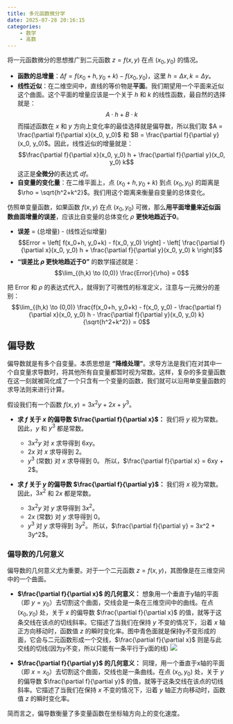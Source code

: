 ```yaml
---
title: 多元函数微分学
date: 2025-07-28 20:16:15
categories:
    - 数学
    - 高数
---
```


将一元函数微分的思想推广到二元函数 $z = f(x,y)$ 在点 $(x_0, y_0)$ 的情况。

* **函数的总增量**：$\Delta f = f(x_0+h, y_0+k) - f(x_0, y_0)$，这里 $h=\Delta x, k=\Delta y$。
* **线性近似**：在二维空间中，直线的等价物是**平面**。我们期望用一个平面来近似这个曲面。这个平面的增量应该是一个关于 $h$ 和 $k$ 的线性函数，最自然的选择就是：
    $$A \cdot h + B \cdot k$$
    而描述函数在 $x$ 和 $y$ 方向上变化率的最佳选择就是偏导数，所以我们取 $A = \frac{\partial f}{\partial x}(x_0, y_0)$ 和 $B = \frac{\partial f}{\partial y}(x_0, y_0)$。因此，线性近似的增量就是：
    $$\frac{\partial f}{\partial x}(x_0, y_0) h + \frac{\partial f}{\partial y}(x_0, y_0) k$$
    这正是**全微分**的表达式 $df$。
* **自变量的变化量**：在二维平面上，点 $(x_0+h, y_0+k)$ 到点 $(x_0, y_0)$ 的距离是 $\rho = \sqrt{h^2+k^2}$。我们用这个距离来衡量自变量的总体变化。

仿照单变量函数，如果函数 $f(x,y)$ 在点 $(x_0, y_0)$ 可微，那么**用平面增量来近似函数曲面增量的误差**，应该比自变量的总体变化 $\rho$ **更快地趋近于0**。

* **误差** = (总增量) - (线性近似增量)
    $$Error = \left[ f(x_0+h, y_0+k) - f(x_0, y_0) \right] - \left[ \frac{\partial f}{\partial x}(x_0, y_0) h + \frac{\partial f}{\partial y}(x_0, y_0) k \right]$$
* **“误差比 $\rho$ 更快地趋近于0”** 的数学描述就是：
    $$\lim_{(h,k) \to (0,0)} \frac{Error}{\rho} = 0$$

把 Error 和 $\rho$ 的表达式代入，就得到了可微性的标准定义，注意与一元微分的差别：
$$\lim_{(h,k) \to (0,0)} \frac{f(x_0+h, y_0+k) - f(x_0, y_0) - \frac{\partial f}{\partial x}(x_0, y_0) h - \frac{\partial f}{\partial y}(x_0, y_0) k}{\sqrt{h^2+k^2}} = 0$$

## 偏导数

偏导数就是有多个自变量。本质思想是 **“降维处理”**。求导方法是我们在对其中一个自变量求导数时，将其他所有自变量都暂时视为常数。这样，复杂的多变量函数在这一刻就被简化成了一个只含有一个变量的函数，我们就可以沿用单变量函数的求导法则来进行计算。

假设我们有一个函数 $f(x, y) = 3x^2y + 2x + y^3$。

* **求 $f$ 关于 $x$ 的偏导数 $\frac{\partial f}{\partial x}$：**
    我们将 $y$ 视为常数。因此，$y$ 和 $y^3$ 都是常数。
    * $3x^2y$ 对 $x$ 求导得到 $6xy$。
    * $2x$ 对 $x$ 求导得到 $2$。
    * $y^3$ (常数) 对 $x$ 求导得到 $0$。
    所以，$\frac{\partial f}{\partial x} = 6xy + 2$。

* **求 $f$ 关于 $y$ 的偏导数 $\frac{\partial f}{\partial y}$：**
    我们将 $x$ 视为常数。因此，$3x^2$ 和 $2x$ 都是常数。
    * $3x^2y$ 对 $y$ 求导得到 $3x^2$。
    * $2x$ (常数) 对 $y$ 求导得到 $0$。
    * $y^3$ 对 $y$ 求导得到 $3y^2$。
    所以，$\frac{\partial f}{\partial y} = 3x^2 + 3y^2$。

### 偏导数的几何意义

偏导数的几何意义尤为重要。对于一个二元函数 $z = f(x, y)$，其图像是在三维空间中的一个曲面。

* **$\frac{\partial f}{\partial x}$ 的几何意义：**
    想象用一个垂直于y轴的平面（即 $y = y_0$）去切割这个曲面，交线会是一条在三维空间中的曲线。在点 $(x_0, y_0)$ 处，关于 $x$ 的偏导数 $\frac{\partial f}{\partial x}$ 的值，就等于这条交线在该点的切线斜率。它描述了当我们在保持 $y$ 不变的情况下，沿着 $x$ 轴正方向移动时，函数值 $z$ 的瞬时变化率。图中青色面就是保持y不变形成的面，它会与二元函数形成一个交线，$\frac{\partial f}{\partial x}$ 则是与此交线的切线(因为y不变，所以只能有一条平行于y面的线)
![](https://pub-35b33650d5944267a2f7969ac8f72430.r2.dev/3d25ee56d9514d9893f1c9af6abad63d.png)

* **$\frac{\partial f}{\partial y}$ 的几何意义：**
    同理，用一个垂直于x轴的平面（即 $x = x_0$）去切割这个曲面，交线也是一条曲线。在点 $(x_0, y_0)$ 处，关于 $y$ 的偏导数 $\frac{\partial f}{\partial y}$ 的值，就等于这条交线在该点的切线斜率。它描述了当我们在保持 $x$ 不变的情况下，沿着 $y$ 轴正方向移动时，函数值 $z$ 的瞬时变化率。

简而言之，偏导数衡量了多变量函数在坐标轴方向上的变化速度。